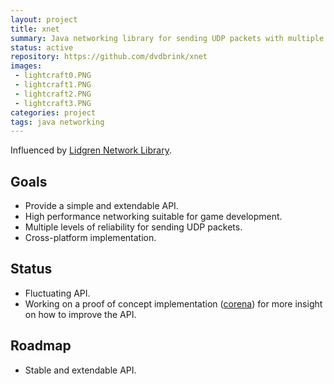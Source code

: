 ```yaml
---
layout: project
title: xnet
summary: Java networking library for sending UDP packets with multiple levels of reliability.
status: active
repository: https://github.com/dvdbrink/xnet
images:
 - lightcraft0.PNG
 - lightcraft1.PNG
 - lightcraft2.PNG
 - lightcraft3.PNG
categories: project
tags: java networking
---
```


Influenced by [Lidgren Network Library](https://github.com/lidgren/lidgren-network-gen3).

## Goals
* Provide a simple and extendable API.
* High performance networking suitable for game development.
* Multiple levels of reliability for sending UDP packets.
* Cross-platform implementation.

## Status
* Fluctuating API.
* Working on a proof of concept implementation ([corena](https://danielvandenbrink.com/project/corena)) for more insight on how to improve the API.

## Roadmap
* Stable and extendable API.
